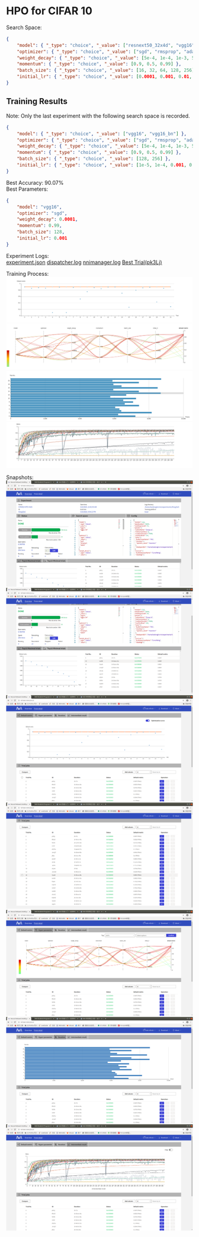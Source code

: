 
# HPO for CIFAR 10  

Search Space:  
```json
{
    "model": { "_type": "choice", "_value": ["resnext50_32x4d", "vgg16", "vgg16_bn","resnet50", "densenet121", "shufflenet_v2_x1_0", "mobilenet_v2", "squeezenet1_1", "resnet18","mnasnet1_0"] }, 
    "optimizer": { "_type": "choice", "_value": ["sgd", "rmsprop", "adam"] },
    "weight_decay": { "_type": "choice", "_value": [5e-4, 1e-4, 1e-3, 5e-5] },
    "momentum": { "_type": "choice", "_value": [0.9, 0.5, 0.99] },
    "batch_size": { "_type": "choice", "_value": [16, 32, 64, 128, 256] },
    "initial_lr": { "_type": "choice", "_value": [0.0001, 0.001, 0.01, 0.1] }
}
```

## Training Results
Note: Only the last experiment with the following search space is recorded.  
```json
{
    "model": { "_type": "choice", "_value": ["vgg16", "vgg16_bn"] }, 
    "optimizer": { "_type": "choice", "_value": ["sgd", "rmsprop", "adam"] },
    "weight_decay": { "_type": "choice", "_value": [5e-4, 1e-4, 1e-3, 5e-5] },
    "momentum": { "_type": "choice", "_value": [0.9, 0.5, 0.99] },
    "batch_size": { "_type": "choice", "_value": [128, 256] },
    "initial_lr": { "_type": "choice", "_value": [1e-5, 1e-4, 0.001, 0.01] }
}
```

Best Accuracy: 90.07%  
Best Parameters:  
```json
{
    "model": "vgg16",
    "optimizer": "sgd",
    "weight_decay": 0.0001,
    "momentum": 0.99,
    "batch_size": 128,
    "initial_lr": 0.001
}
```
Experiment Logs:  
[experiment.json][experiment_json]  [dispatcher.log][dispatcher_log]  [nnimanager.log][nnimanager_log]  [Best Trial(pk3Lj)][pk3Lj]  

Training Process:  
![default_metrics](results/images/default_metric.png "default metrics")
![hyper_parameters](results/images/hyper_parameters.png "hyper parameters")
![duration](results/images/duration.png "duration")
![intermediate_results](results/images/intermediate_result.png "intermediate results")

Snapshots:  
![trial_snapshot](results/snapshots/trial1.png)
![trial_snapshot](results/snapshots/trial2.png)
![trial_snapshot](results/snapshots/trial3.png)
![trial_snapshot](results/snapshots/trial4.png)
![trial_snapshot](results/snapshots/trial5.png)
![trial_snapshot](results/snapshots/trial6.png)
![trial_snapshot](results/snapshots/trial7.png)


[experiment_json]: results/logfiles/experiment.json
[dispatcher_log]: results/logfiles/dispatcher.log
[nnimanager_log]: results/logfiles/nnimanager.log
[pk3Lj]: results/pk3Lj

